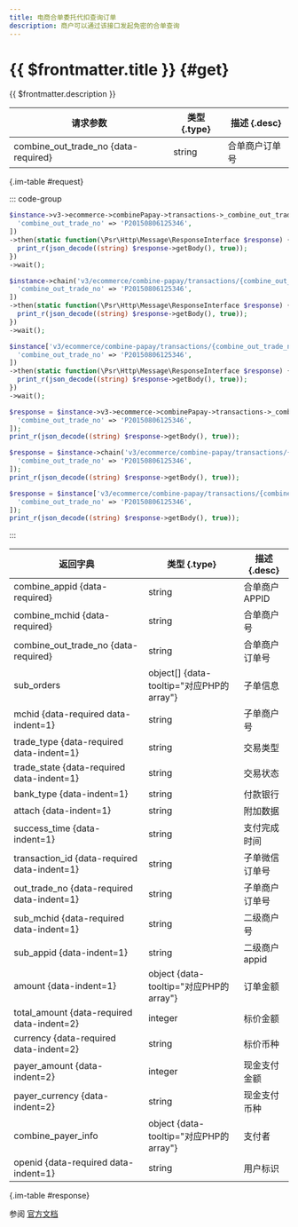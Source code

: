 ```yaml
---
title: 电商合单委托代扣查询订单
description: 商户可以通过该接口发起免密的合单查询
---
```


# {{ $frontmatter.title }} {#get}

{{ $frontmatter.description }}

| 请求参数 | 类型 {.type} | 描述 {.desc}
| --- | --- | ---
| combine_out_trade_no {data-required} | string | 合单商户订单号

{.im-table #request}

::: code-group

```php [异步纯链式]
$instance->v3->ecommerce->combinePapay->transactions->_combine_out_trade_no_->getAsync([
  'combine_out_trade_no' => 'P20150806125346',
])
->then(static function(\Psr\Http\Message\ResponseInterface $response) {
  print_r(json_decode((string) $response->getBody(), true));
})
->wait();
```

```php [异步声明式]
$instance->chain('v3/ecommerce/combine-papay/transactions/{combine_out_trade_no}')->getAsync([
  'combine_out_trade_no' => 'P20150806125346',
])
->then(static function(\Psr\Http\Message\ResponseInterface $response) {
  print_r(json_decode((string) $response->getBody(), true));
})
->wait();
```

```php [异步属性式]
$instance['v3/ecommerce/combine-papay/transactions/{combine_out_trade_no}']->getAsync([
  'combine_out_trade_no' => 'P20150806125346',
])
->then(static function(\Psr\Http\Message\ResponseInterface $response) {
  print_r(json_decode((string) $response->getBody(), true));
})
->wait();
```

```php [同步纯链式]
$response = $instance->v3->ecommerce->combinePapay->transactions->_combine_out_trade_no_->get([
  'combine_out_trade_no' => 'P20150806125346',
]);
print_r(json_decode((string) $response->getBody(), true));
```

```php [同步声明式]
$response = $instance->chain('v3/ecommerce/combine-papay/transactions/{combine_out_trade_no}')->get([
  'combine_out_trade_no' => 'P20150806125346',
]);
print_r(json_decode((string) $response->getBody(), true));
```

```php [同步属性式]
$response = $instance['v3/ecommerce/combine-papay/transactions/{combine_out_trade_no}']->get([
  'combine_out_trade_no' => 'P20150806125346',
]);
print_r(json_decode((string) $response->getBody(), true));
```

:::

| 返回字典 | 类型 {.type} | 描述 {.desc}
| --- | --- | ---
| combine_appid {data-required} | string | 合单商户APPID
| combine_mchid {data-required} | string | 合单商户号
| combine_out_trade_no {data-required} | string | 合单商户订单号
| sub_orders | object[] {data-tooltip="对应PHP的array"} | 子单信息
| mchid {data-required data-indent=1} | string | 子单商户号
| trade_type {data-required data-indent=1} | string | 交易类型
| trade_state {data-required data-indent=1} | string | 交易状态
| bank_type {data-indent=1} | string | 付款银行
| attach {data-indent=1} | string | 附加数据
| success_time {data-indent=1} | string | 支付完成时间
| transaction_id {data-required data-indent=1} | string | 子单微信订单号
| out_trade_no {data-required data-indent=1} | string | 子单商户订单号
| sub_mchid {data-required data-indent=1} | string | 二级商户号
| sub_appid {data-indent=1} | string | 二级商户appid
| amount {data-indent=1} | object {data-tooltip="对应PHP的array"} | 订单金额
| total_amount {data-required data-indent=2} | integer | 标价金额
| currency {data-required data-indent=2} | string | 标价币种
| payer_amount {data-indent=2} | integer | 现金支付金额
| payer_currency {data-indent=2} | string | 现金支付币种
| combine_payer_info | object {data-tooltip="对应PHP的array"} | 支付者
| openid {data-required data-indent=1} | string | 用户标识

{.im-table #response}

参阅 [官方文档](https://pay.weixin.qq.com/doc/v3/partner/4012884130)
